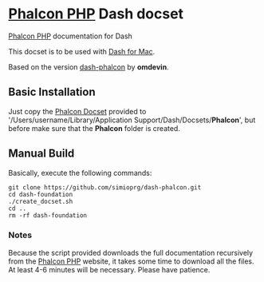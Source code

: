 # [Phalcon PHP](http://foundation.zurb.com) Dash docset


[Phalcon PHP](http://phalconphp.com/en/) documentation for Dash

This docset is to be used with [Dash for Mac](http://kapeli.com/dash).

Based on the version [dash-phalcon](https://github.com/omdevin/dash-phalcon) by **omdevin**.


## Basic Installation

Just copy the [Phalcon Docset](https://github.com/simioprg/dash-phalcon/blob/master/Phalcon.docset) provided to '/Users/username/Library/Application Support/Dash/Docsets/**Phalcon**', but before make sure that the **Phalcon** folder
is created.

## Manual Build

Basically, execute the following commands:

```
git clone https://github.com/simioprg/dash-phalcon.git
cd dash-foundation
./create_docset.sh
cd ..
rm -rf dash-foundation
```

### Notes

Because the script provided downloads the full documentation recursively from the [Phalcon PHP](http://phalconphp.com/en/)  website, it takes some time to download all the files. At least 4-6 minutes will be necessary. Please have patience.
